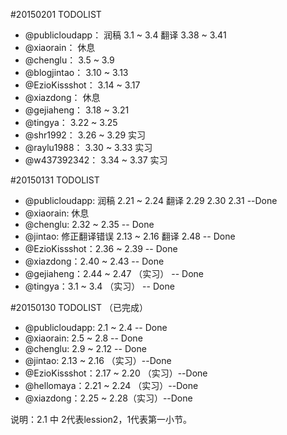 #20150201 TODOLIST

* @publicloudapp：	润稿 3.1 ~ 3.4 翻译 3.38 ~ 3.41		
* @xiaorain：	休息		
* @chenglu：	3.5 ~ 3.9		
* @blogjintao：	3.10 ~ 3.13		
* @EzioKissshot：	3.14 ~ 3.17		
* @xiazdong：	休息		
* @gejiaheng：	3.18 ~ 3.21		
* @tingya：	3.22 ~ 3.25		
* @shr1992：	3.26 ~ 3.29		实习
* @raylu1988：	3.30 ~ 3.33		实习
* @w437392342：	3.34 ~ 3.37		实习


#20150131 TODOLIST

* @publicloudapp: 润稿 2.21 ~ 2.24 翻译 2.29 2.30 2.31 --Done
* @xiaorain: 休息
* @chenglu: 2.32 ~ 2.35  -- Done
* @jintao: 修正翻译错误 2.13 ~ 2.16 翻译 2.48  -- Done
* @EzioKissshot：2.36 ~ 2.39  -- Done
* @xiazdong：2.40 ~ 2.43  -- Done
* @gejiaheng：2.44 ~ 2.47 （实习）  -- Done
* @tingya：3.1 ~ 3.4 （实习）  -- Done


#20150130 TODOLIST （已完成）

* @publicloudapp: 2.1 ~ 2.4  -- Done
* @xiaorain: 2.5 ~ 2.8  -- Done
* @chenglu: 2.9 ~ 2.12  -- Done
* @jintao: 2.13 ~ 2.16 （实习）--Done
* @EzioKissshot：2.17 ~ 2.20 （实习）--Done
* @hellomaya：2.21 ~ 2.24 （实习）--Done
* @xiazdong：2.25 ~ 2.28（实习）--Done

说明：2.1 中 2代表lession2，1代表第一小节。

